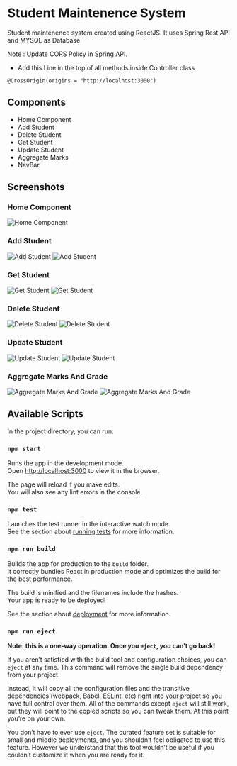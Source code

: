 # Student Maintenence System

Student maintenence system created using ReactJS. It uses Spring Rest API and MYSQL as Database

Note : Update CORS Policy in Spring API.

* Add this Line in the top of all methods inside Controller class 

```
@CrossOrigin(origins = "http://localhost:3000")
```

## Components

- Home Component
- Add Student
- Delete Student
- Get Student
- Update Student
- Aggregate Marks
- NavBar

## Screenshots

### Home Component
![Home Component](https://firebasestorage.googleapis.com/v0/b/student-maintenence.appspot.com/o/ScreenShots%2FScreenshot%20(455).png?alt=media&token=45d51c3a-11a3-4585-8ec8-87825fd1f3e2)

### Add Student

![Add Student](https://firebasestorage.googleapis.com/v0/b/student-maintenence.appspot.com/o/ScreenShots%2FScreenshot%20(456).png?alt=media&token=b323f991-cd40-4e5a-9d36-cb98579ea425)
![Add Student](https://firebasestorage.googleapis.com/v0/b/student-maintenence.appspot.com/o/ScreenShots%2FScreenshot%20(457).png?alt=media&token=a43df47e-0c9b-4577-aa71-dbd4175ef707)

### Get Student

![Get Student](https://firebasestorage.googleapis.com/v0/b/student-maintenence.appspot.com/o/ScreenShots%2FScreenshot%20(458).png?alt=media&token=42590058-be4e-4c6c-bfaf-d9a829ca07c1)
![Get Student](https://firebasestorage.googleapis.com/v0/b/student-maintenence.appspot.com/o/ScreenShots%2FScreenshot%20(459).png?alt=media&token=726e5f9e-9746-48f3-a94a-54dc7d861523)
### Delete Student

![Delete Student](https://firebasestorage.googleapis.com/v0/b/student-maintenence.appspot.com/o/ScreenShots%2FScreenshot%20(460).png?alt=media&token=2be07dca-bb38-4169-a8c7-cd588a4b56f8)
![Delete Student](https://firebasestorage.googleapis.com/v0/b/student-maintenence.appspot.com/o/ScreenShots%2FScreenshot%20(461).png?alt=media&token=610bec18-3140-4390-bb51-960379898234)
### Update Student

![Update Student](https://firebasestorage.googleapis.com/v0/b/student-maintenence.appspot.com/o/ScreenShots%2FScreenshot%20(462).png?alt=media&token=e7d8d6ca-ddcd-4f23-b52f-c3f6713361c5)
![Update Student](https://firebasestorage.googleapis.com/v0/b/student-maintenence.appspot.com/o/ScreenShots%2FScreenshot%20(463).png?alt=media&token=261936b2-63c2-4063-8ded-6141776f256f)
### Aggregate Marks And Grade

![Aggregate Marks And Grade](https://firebasestorage.googleapis.com/v0/b/student-maintenence.appspot.com/o/ScreenShots%2FScreenshot%20(464).png?alt=media&token=f8b692d0-fd8a-47a8-8c73-fb46f05eadc6)
![Aggregate Marks And Grade](https://firebasestorage.googleapis.com/v0/b/student-maintenence.appspot.com/o/ScreenShots%2FScreenshot%20(465).png?alt=media&token=8c5ba6e6-f760-481b-a148-7105e456abe2)


## Available Scripts

In the project directory, you can run:

### `npm start`

Runs the app in the development mode.\
Open [http://localhost:3000](http://localhost:3000) to view it in the browser.

The page will reload if you make edits.\
You will also see any lint errors in the console.

### `npm test`

Launches the test runner in the interactive watch mode.\
See the section about [running tests](https://facebook.github.io/create-react-app/docs/running-tests) for more information.

### `npm run build`

Builds the app for production to the `build` folder.\
It correctly bundles React in production mode and optimizes the build for the best performance.

The build is minified and the filenames include the hashes.\
Your app is ready to be deployed!

See the section about [deployment](https://facebook.github.io/create-react-app/docs/deployment) for more information.

### `npm run eject`

**Note: this is a one-way operation. Once you `eject`, you can’t go back!**

If you aren’t satisfied with the build tool and configuration choices, you can `eject` at any time. This command will remove the single build dependency from your project.

Instead, it will copy all the configuration files and the transitive dependencies (webpack, Babel, ESLint, etc) right into your project so you have full control over them. All of the commands except `eject` will still work, but they will point to the copied scripts so you can tweak them. At this point you’re on your own.

You don’t have to ever use `eject`. The curated feature set is suitable for small and middle deployments, and you shouldn’t feel obligated to use this feature. However we understand that this tool wouldn’t be useful if you couldn’t customize it when you are ready for it.

